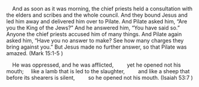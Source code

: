 
    And as soon as it was morning, the chief priests held a consultation with the elders and scribes and the whole council. And they bound Jesus and led him away and delivered him over to Pilate. And Pilate asked him, “Are you the King of the Jews?” And he answered him, “You have said so.” Anyone the chief priests accused him of many things. And Pilate again asked him, “Have you no answer to make? See how many charges they bring against you.” But Jesus made no further answer, so that Pilate was amazed.
(Mark 15:1-5 )

    He was oppressed, and he was afflicted,
        yet he opened not his mouth;
    like a lamb that is led to the slaughter,
        and like a sheep that before its shearers is silent,
        so he opened not his mouth.
(Isaiah 53:7 )

 